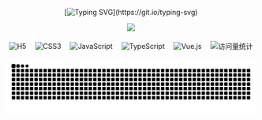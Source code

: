 <div align="center">

  <!-- dynamic typing effect 动态打字效果 -->
  
  [![Typing SVG](https://readme-typing-svg.demolab.com?font=Fira+Code&pause=1000&width=435&lines=console.log(%22Hello%2C%20World%22);)](https://git.io/typing-svg)


  <!-- knock code pictures 敲代码的图片 -->
  <picture>
    <img src="https://w1.gtimg.cn/wujicode/fx_drop_config/9b3ec3b6d0b77da38afbb9ef19bf0f0b/360172e3_P5VSLVBCLbS.gif" />
  </picture>

  <!-- for beauty 留个空行好看点 -->
  <div>&nbsp;</div>

  <!-- ![HTML5 Badge](https://img.shields.io/badge/HTML5-E34F26?logo=html5&logoColor=fff&style=flat)
  ![CSS3 Badge](https://img.shields.io/badge/CSS3-1572B6?logo=css3&logoColor=fff&style=flat)
  ![JavaScript Badge](https://img.shields.io/badge/JavaScript-F7DF1E?logo=javascript&logoColor=000&style=flat)
  ![Vue.js Badge](https://img.shields.io/badge/Vue.js-4FC08D?logo=vuedotjs&logoColor=fff&style=flat)
  ![React Badge](https://img.shields.io/badge/React-61DAFB?logo=react&logoColor=000&style=flat)
  ![Python Badge](https://img.shields.io/badge/Python-3776AB?logo=python&logoColor=fff&style=flat)
  ![Spring Badge](https://img.shields.io/badge/Spring-6DB33F?logo=spring&logoColor=fff&style=flat)
  ![Qt Badge](https://img.shields.io/badge/Qt-41CD52?logo=qt&logoColor=fff&style=flat)
  ![MongoDB Badge](https://img.shields.io/badge/MongoDB-47A248?logo=mongodb&logoColor=fff&style=flat)
  ![Django Badge](https://img.shields.io/badge/Django-092E20?logo=django&logoColor=fff&style=flat) -->

  <!-- ![C Badge](https://img.shields.io/badge/C-A8B9CC?logo=c&logoColor=fff&style=flat)
  ![C++ Badge](https://img.shields.io/badge/C%2B%2B-00599C?logo=cplusplus&logoColor=fff&style=flat)
  ![C Sharp Badge](https://img.shields.io/badge/C%20Sharp-239120?logo=csharp&logoColor=fff&style=flat)
  ![R Badge](https://img.shields.io/badge/R-276DC3?logo=r&logoColor=fff&style=flat)
  ![PHP Badge](https://img.shields.io/badge/PHP-777BB4?logo=php&logoColor=fff&style=flat)
  ![TypeScript Badge](https://img.shields.io/badge/TypeScript-3178C6?logo=typescript&logoColor=fff&style=flat)
  ![Node.js Badge](https://img.shields.io/badge/Node.js-393?logo=nodedotjs&logoColor=fff&style=flat)
  ![jQuery Badge](https://img.shields.io/badge/jQuery-0769AD?logo=jquery&logoColor=fff&style=flat)
  ![Vite Badge](https://img.shields.io/badge/Vite-646CFF?logo=vite&logoColor=fff&style=flat)
  ![Android Badge](https://img.shields.io/badge/Android-3DDC84?logo=android&logoColor=fff&style=flat)
  ![Three.js Badge](https://img.shields.io/badge/Three.js-092E20?logo=threedotjs&logoColor=fff&style=flat)

  ![Xiaomi Badge](https://img.shields.io/badge/Xiaomi-FF6900?logo=xiaomi&logoColor=fff&style=flat)
  ![Linux Badge](https://img.shields.io/badge/Linux-FCC624?logo=linux&logoColor=000&style=flat)
  ![Lenovo Badge](https://img.shields.io/badge/Lenovo-E2231A?logo=lenovo&logoColor=fff&style=flat)
  ![Windows Badge](https://img.shields.io/badge/Windows-0078D6?logo=windows&logoColor=fff&style=flat)
  ![Visual Studio Code Badge](https://img.shields.io/badge/Visual%20Studio%20Code-007ACC?logo=visualstudiocode&logoColor=fff&style=flat)
  ![Adobe Photoshop Badge](https://img.shields.io/badge/Adobe%20Photoshop-31A8FF?logo=adobephotoshop&logoColor=fff&style=flat)
  ![Visual Studio Badge](https://img.shields.io/badge/Visual%20Studio-5C2D91?logo=visualstudio&logoColor=fff&style=flat)
  ![GitHub Badge](https://img.shields.io/badge/GitHub-181717?logo=github&logoColor=fff&style=flat) -->

  <!-- profile logo 个人资料徽标 -->
  <div>
  <!--  skill badge 技能徽章 -->
    <img src="https://img.shields.io/badge/HTML5-E34F26?logo=html5&logoColor=fff&style=flat" alt="H5" />&emsp;
    <img src="https://img.shields.io/badge/CSS3-1572B6?logo=css3&logoColor=fff&style=flat" alt="CSS3" />&emsp;
    <img src="https://img.shields.io/badge/JavaScript-F7DF1E?logo=javascript&logoColor=000&style=flat" alt="JavaScript" />&emsp;
    <img src="https://img.shields.io/badge/TypeScript-3178C6?logo=typescript&logoColor=fff&style=flat" alt="TypeScript" />&emsp;
    <img src="https://img.shields.io/badge/Vue.js-4FC08D?logo=vuedotjs&logoColor=fff&style=flat" alt="Vue.js" />&emsp;
    <!-- <img src="https://img.shields.io/badge/React-61DAFB?logo=react&logoColor=000&style=flat" alt="React" />&emsp; -->
    <!-- visitor -->
    <img src="https://komarev.com/ghpvc/?username=magic-wrangler&label=Views&color=orange&style=flat" alt="访问量统计" />&emsp;
  </div>

  <!-- Snake Code Contribution Map 贪吃蛇代码贡献图 -->
  <picture>
    <source media="(prefers-color-scheme: dark)" srcset="https://raw.githubusercontent.com/magic-wrangler/magic-wrangler/output/github-contribution-grid-snake-dark.svg" />
    <source media="(prefers-color-scheme: light)" srcset="https://raw.githubusercontent.com/magic-wrangler/magic-wrangler/output/github-contribution-grid-snake-light.svg" />
    <img alt="github-snake" src="https://raw.githubusercontent.com/magic-wrangler/magic-wrangler/output/github-contribution-grid-snake.svg" />
  </picture>

  <!-- ![GitHub Metrics](./github-metrics.svg) -->

</div>
</div>

